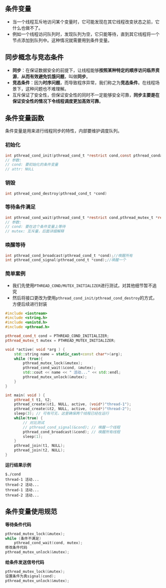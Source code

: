 ﻿## 条件变量
- 当一个线程互斥地访问某个变量时，它可能发现在其它线程改变状态之前，它什么也做不了。
- 例如一个线程访问队列时，发现队列为空，它只能等待，直到其它线程将一个节点添加到队列中。这种情况就需要用到条件变量。

## 同步概念与竞态条件
- **同步**：在保证数据安全的前提下，让线程能够**按照某种特定的顺序访问临界资源**，**从而有效避免饥饿问题**，叫做**同步**。
- **竞态条件**：因为**时序问题**，而导致程序异常，我们称之为**竞态条件**。在线程场景下，这种问题也不难理解。
- 互斥保证了安全性，但保证安全性的同时不一定能够安全可靠，**同步主要是在保证安全性的情况下令线程调度更加高效可靠**。
## 条件变量函数
条件变量是用来进行线程同步的特性，内部要维护调度队列。
### 初始化
```c
int pthread_cond_init(pthread_cond_t *restrict cond,const pthread_condattr_t *restrict attr);
// 参数:
// cond: 要初始化的条件变量
// attr: NULL
```
### 销毁
```c
int pthread_cond_destroy(pthread_cond_t *cond)
```
### 等待条件满足
```c
int pthread_cond_wait(pthread_cond_t *restrict cond,pthread_mutex_t *restrict mutex);
// 参数:
// cond: 要在这个条件变量上等待
// mutex: 互斥量，后面详细解释
```
### 唤醒等待
```c
int pthread_cond_broadcast(pthread_cond_t *cond);//唤醒所有
int pthread_cond_signal(pthread_cond_t *cond);//唤醒一个
```
### 简单案例
- 我们先使用`PTHREAD_COND/MUTEX_INITIALIZER`进行测试，对其他细节暂不追究
- 然后将接口更改为使用`pthread_cond_init/pthread_cond_destroy`的方式，方便后续进行封装
```cpp
#include <iostream>
#include <string.h>
#include <unistd.h>
#include <pthread.h>

pthread_cond_t cond = PTHREAD_COND_INITIALIZER;
pthread_mutex_t mutex = PTHREAD_MUTEX_INITIALIZER;

void *active( void *arg ) {
    std::string name = static_cast<const char*>(arg);
    while (true){
        pthread_mutex_lock(&mutex);
        pthread_cond_wait(&cond, &mutex);
        std::cout << name << " 活动..." << std::endl;
        pthread_mutex_unlock(&mutex);
    }
}

int main( void ) {
    pthread_t t1, t2;
    pthread_create(&t1, NULL, active, (void*)"thread-1");
    pthread_create(&t2, NULL, active, (void*)"thread-2");
    sleep(3); // 可有可无，这里确保两个线程已经在运行
    while(true) {
        // 对比测试
        // pthread_cond_signal(&cond); // 唤醒一个线程
        pthread_cond_broadcast(&cond); // 唤醒所有线程
        sleep(1);
    }
    pthread_join(t1, NULL);
    pthread_join(t2, NULL);
}
```
**运行结果示例**
```
$./cond
thread-1 活动...
thread-2 活动...
thread-1 活动...
thread-2 活动...
```

## 条件变量使用规范
**等待条件代码**
```cpp
pthread_mutex_lock(&mutex);
while (条件不满足)
    pthread_cond_wait(cond, mutex);
修改条件代码
pthread_mutex_unlock(&mutex);
```
**给条件发送信号代码**
```cpp
pthread_mutex_lock(&mutex);
设置条件为真signal(cond);
pthread_mutex_unlock(&mutex);
```